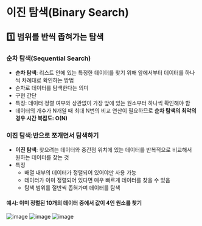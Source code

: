 # 이진 탐색(Binary Search)

## 1️⃣ 범위를 반씩 좁혀가는 탐색

### 순차 탐색(Sequential Search)
- **순차 탐색**: 리스트 안에 있는 특정한 데이터를 찾기 위해 앞에서부터 데이터를 하나씩 차례대로 확인하는 방법
- 순차로 데이터를 탐색한다는 의미
- 구현 간단
- 특징: 데이터 정렬 여부와 상관없이 가장 앞에 있는 원소부터 하나씩 확인해야 함
- 데이터의 개수가 N개일 때 최대 N번의 비교 연산이 필요하므로 **순차 탐색의 최악의 경우 시간 복잡도: O(N)**

### 이진 탐색:반으로 쪼개면서 탐색하기
- **이진 탐색**: 찾으려는 데이터와 중간점 위치에 있는 데이터를 반복적으로 비교해서 원하는 데이터를 찾는 것
- 특징
    - 배열 내부의 데이터가 정렬되어 있어야만 사용 가능
    - 데이터가 이미 정렬되어 있다면 매우 빠르게 데이터를 찾을 수 있음
    - 탐색 범위를 절반씩 좁혀가며 데이터를 탐색

#### 예시: 이미 정렬된 10개의 데이터 중에서 값이 4인 원소를 찾기
![image](https://github.com/mhjoon99/Algorithm/assets/70474860/e7074f92-22f6-48b6-8c64-13a962b2b64b)
![image](https://github.com/mhjoon99/Algorithm/assets/70474860/2d724002-4943-44db-a8ab-6573635fdfa3)
![image](https://github.com/mhjoon99/Algorithm/assets/70474860/fd2e5196-4d23-47f2-b75d-8f13ec4ab874)
